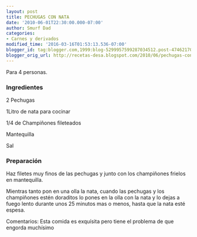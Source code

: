 ```yaml
---
layout: post
title: PECHUGAS CON NATA
date: '2010-06-01T22:30:00.000-07:00'
author: Smurf Dad
categories:
- Carnes y derivados
modified_time: '2016-03-16T01:53:13.536-07:00'
blogger_id: tag:blogger.com,1999:blog-5299957599287034512.post-4746217059842267266
blogger_orig_url: http://recetas-desa.blogspot.com/2010/06/pechugas-con-nata.html
---
```


Para 4 personas.

<h3>Ingredientes</h3>


2 Pechugas

1Litro de nata para cocinar

1/4 de Champi&ntilde;ones fileteados

Mantequilla

Sal

<h3>Preparaci&oacute;n</h3>


Haz filetes muy finos de las pechugas y junto con los champi&ntilde;ones frielos en mantequilla.

Mientras tanto pon en una olla la nata, cuando las pechugas y los champi&ntilde;ones est&eacute;n doraditos lo pones en la olla con la nata y lo dejas a fuego lento durante unos 25 minutos mas o menos, hasta que la nata est&eacute; espesa.

Comentarios: Esta comida es exqu&iacute;sita pero tiene el problema de que engorda much&iacute;simo

